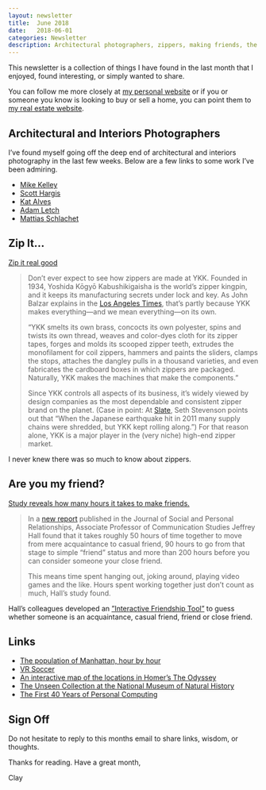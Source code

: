 ```yaml
---
layout: newsletter
title:  June 2018
date:   2018-06-01
categories: Newsletter
description: Architectural photographers, zippers, making friends, the flow of Manhattan, Homer's route
---
```


This newsletter is a collection of things I have found in the last month that I enjoyed, found interesting, or simply wanted to share.

You can follow me more closely at [my personal website](http://claycarson.net "Personal Website") or if you or someone you know is looking to buy or sell a home, you can point them to [my real estate website](http://claycarson.com "Business Website ").

## Architectural and Interiors Photographers

I’ve found myself going off the deep end of architectural and interiors photography in the last few weeks. Below are a few links to some work I’ve been admiring.

- [Mike Kelley](http://www.mpkelley.com/gallery/)
- [Scott Hargis](https://www.scotthargisphoto.com/PROJECTS/thumbs)
- [Kat Alves](http://www.katalves.com/projects)
- [Adam Letch](http://adamletch.com/residential-architecture/)
- [Mattias Schlachet](https://www.mattiasschlachet.com)

## Zip It…

[Zip it real good](https://qz.com/email/quartz-obsession/1264216/ "Zippers")

> Don’t ever expect to see how zippers are made at YKK. Founded in 1934, Yoshida Kōgyō Kabushikigaisha is the world’s zipper kingpin, and it keeps its manufacturing secrets under lock and key. As John Balzar explains in the [Los Angeles Times](http://articles.latimes.com/1998/sep/05/news/mn-19744/3 "LA Times"), that’s partly because YKK makes everything—and we mean everything—on its own.
> 
> “YKK smelts its own brass, concocts its own polyester, spins and twists its own thread, weaves and color-dyes cloth for its zipper tapes, forges and molds its scooped zipper teeth, extrudes the monofilament for coil zippers, hammers and paints the sliders, clamps the stops, attaches the dangley pulls in a thousand varieties, and even fabricates the cardboard boxes in which zippers are packaged. Naturally, YKK makes the machines that make the components.”
> 
> Since YKK controls all aspects of its business, it’s widely viewed by design companies as the most dependable and consistent zipper brand on the planet. (Case in point: At [Slate](http://www.slate.com/articles/business/branded/2012/04/ykk_zippers_why_so_many_designers_use_them_.html "Slate"), Seth Stevenson points out that “When the Japanese earthquake hit in 2011 many supply chains were shredded, but YKK kept rolling along.”) For that reason alone, YKK is a major player in the (very niche) high-end zipper market.

I never knew there was so much to know about zippers.

## Are you my friend?

[Study reveals how many hours it takes to make friends.](https://news.ku.edu/2018/03/06/study-reveals-number-hours-it-takes-make-friend)

> In a [new report](http://journals.sagepub.com/doi/full/10.1177/0265407518761225 "How many hours does it take to make a friend?") published in the Journal of Social and Personal Relationships, Associate Professor of Communication Studies Jeffrey Hall found that it takes roughly 50 hours of time together to move from mere acquaintance to casual friend, 90 hours to go from that stage to simple “friend” status and more than 200 hours before you can consider someone your close friend.
> 
> This means time spent hanging out, joking around, playing video games and the like. Hours spent working together just don’t count as much, Hall’s study found.

Hall’s colleagues developed an [”Interactive Friendship Tool”](https://mikewk.shinyapps.io/friendship/ "Interactive Friendship Tool") to guess whether someone is an acquaintance, casual friend, friend or close friend.

## Links

- [The population of Manhattan, hour by hour](https://g.redditmedia.com/46GnzS-y_OxAXPMxPR9pUi8KT8OG0Lp6YVwqciHFOf4.gif?fm=mp4&mp4-fragmented=false&s=b1e3c42a22b4d6448ba47ae6717f0018 "Manhattan population, hour by hour")
- [VR Soccer](https://i.imgur.com/qRCImdM.gif "VR Soccer")
- [An interactive map of the locations in Homer’s The Odyssey](http://esripm.maps.arcgis.com/apps/MapTour/index.html?appid=4fc9153f4d9248b9bab7011e3950b552&webmap=962ca9da38bf4c5e9439a6acf3dd1b3e "An interactive map of the locations in Homer’s The Odyssey")
- [The Unseen Collection at the National Museum of Natural History](https://www.featureshoot.com/2016/05/the-unseen-collection-at-the-national-museum-of-natural-history/ "The Unseen Collection at the National Museum of Natural History")
- [The First 40 Years of Personal Computing](https://mobile.twitter.com/asymco/status/831961922312470528/photo/1 "The First 40 Years of Personal Computing")

## Sign Off

Do not hesitate to reply to this months email to share links, wisdom, or thoughts.

Thanks for reading. Have a great month,

Clay